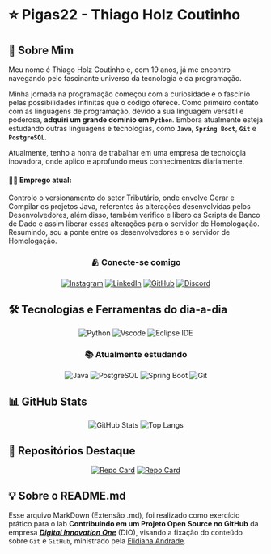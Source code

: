# ⭐ Pigas22 - Thiago Holz Coutinho
## 📖 Sobre Mim
Meu nome é Thiago Holz Coutinho e, com 19 anos, já me encontro navegando pelo fascinante universo da tecnologia e da programação.

Minha jornada na programação começou com a curiosidade e o fascínio pelas possibilidades infinitas que o código oferece. Como primeiro contato com as linguagens de programação, devido a sua linguagem versátil e poderosa, **adquiri um grande domínio em `Python`**. Embora atualmente esteja estudando outras linguagens e tecnologias, como **`Java`**, **`Spring Boot`**, **`Git`** e **`PostgreSQL`**.

Atualmente, tenho a honra de trabalhar em uma empresa de tecnologia inovadora, onde aplico e aprofundo meus conhecimentos diariamente.

#### 🧑‍💻 Emprego atual:
Controlo o versionamento do setor Tributário, onde envolve Gerar e Compilar os projetos Java, referentes às alterações desenvolvidas pelos Desenvolvedores, além disso, também verifico e libero os Scripts de Banco de Dado e assim liberar essas alterações para o servidor de Homologação. Resumindo, sou a ponte entre os desenvolvedores e o servidor de Homologação.

<div align="center">

### 🫂 Conecte-se comigo
[![Instagram](https://img.shields.io/badge/-Instagram-%23E4405F?style=for-the-badge&logo=instagram&logoColor=white)](https://www.instagram.com/thiagoholzcoutinho/)
[![LinkedIn](https://img.shields.io/badge/LinkedIn-0077B5?style=for-the-badge&logo=linkedin&logoColor=white)](https://www.linkedin.com/in/thiago-holz-coutinho-a22434212/)
[![GitHub](https://img.shields.io/badge/GitHub-100000?style=for-the-badge&logo=github&logoColor=white)](https://github.com/Pigas22)
[![Discord](https://img.shields.io/badge/Discord-7289DA?style=for-the-badge&logo=discord&logoColor=white)](https://discord.com/channels/@pigas_holz22/)
</div>

## 🛠️ Tecnologias e Ferramentas do dia-a-dia
<div align="center">

![Python](https://img.shields.io/badge/python-3670A0?style=for-the-badge&logo=python&logoColor=ffdd54)
![Vscode](https://img.shields.io/badge/Vscode-007ACC?style=for-the-badge&logo=visual-studio-code&logoColor=white)
![Eclipse IDE](https://img.shields.io/badge/Eclipse-%232C2255?style=for-the-badge&logo=eclipseide)

### 📚 Atualmente estudando
![Java](https://img.shields.io/badge/java-%23ED8B00.svg?style=for-the-badge&logo=openjdk&logoColor=white)
![PostgreSQL](https://img.shields.io/badge/PostgreSQL-white?style=for-the-badge&logo=postgresql)
![Spring Boot](https://img.shields.io/badge/Spring%20Boot-%236DB33F?logo=springboot&logoColor=white&style=for-the-badge)
![Git](https://img.shields.io/badge/GIT-E44C30?style=for-the-badge&logo=git&logoColor=white) 
</div>

## 📊 GitHub Stats
<div align="center">

![GitHub Stats](https://github-readme-stats.vercel.app/api?username=Pigas22&theme=transparent&bg_color=000&border_color=30A3DC&show_icons=true&icon_color=30A3DC&title_color=E94D5F&text_color=FFF&include_all_commits=true&count_private=true&hide=issues&line_height=24)
![Top Langs](https://github-readme-stats-git-masterrstaa-rickstaa.vercel.app/api/top-langs/?username=Pigas22&layout=normal&bg_color=000&border_color=30A3DC&title_color=E94D5F&text_color=FFF&hide=PowerShell,Shell,Cython,Niu,Nu,Nix,Fortran,Nushell,C,c%2B%2B)
</div>

## 📌 Repositórios Destaque 
<div align="center">

[![Repo Card](https://github-readme-stats.vercel.app/api/pin/?username=Pigas22&&repo=ProjetoArvore&bg_color=000&border_color=30A3DC&show_icons=true&icon_color=30A3DC&title_color=E94D5F&text_color=FFF)](https://github.com/Pigas22/ProjetoArvore)
[![Repo Card](https://github-readme-stats.vercel.app/api/pin/?username=Pigas22&repo=CadastroDeOnibus&bg_color=000&border_color=30A3DC&show_icons=true&icon_color=30A3DC&title_color=E94D5F&text_color=FFF)](https://github.com/Pigas22/CadastroDeOnibus)

</div>


## 💡 Sobre o README.md
Esse arquivo MarkDown (Extensão .md), foi realizado como exercício prático para o lab **Contribuindo em um Projeto Open Source no GitHub** da empresa [**<u>_Digital Innovation One_</u>**](https://www.dio.me/) (DIO), visando a fixação do conteúdo sobre `Git` e `GitHub`, ministrado pela [Elidiana Andrade](https://www.linkedin.com/in/elidianaandrade/).
